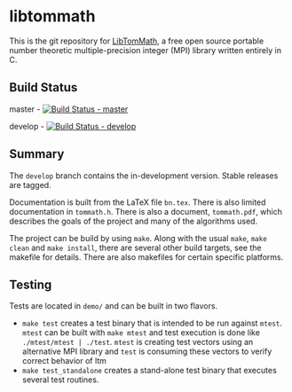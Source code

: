 # libtommath

This is the git repository for [LibTomMath](http://www.libtom.net/LibTomMath/), a free open source portable number theoretic multiple-precision integer (MPI) library written entirely in C.

## Build Status

master  - [![Build Status - master](https://travis-ci.org/libtom/libtommath.png?branch=master)](https://travis-ci.org/libtom/libtommath)

develop - [![Build Status - develop](https://travis-ci.org/libtom/libtommath.png?branch=develop)](https://travis-ci.org/libtom/libtommath)

## Summary

The `develop` branch contains the in-development version. Stable releases are tagged.

Documentation is built from the LaTeX file `bn.tex`. There is also limited documentation in `tommath.h`. There is also a document, `tommath.pdf`, which describes the goals of the project and many of the algorithms used.

The project can be build by using `make`. Along with the usual `make`, `make clean` and `make install`, there are several other build targets, see the makefile for details. There are also makefiles for certain specific platforms.

## Testing

Tests are located in `demo/` and can be built in two flavors.
* `make test` creates a test binary that is intended to be run against `mtest`. `mtest` can be built with `make mtest` and test execution is done like `./mtest/mtest | ./test`. `mtest` is creating test vectors using an alternative MPI library and `test` is consuming these vectors to verify correct behavior of ltm
* `make test_standalone` creates a stand-alone test binary that executes several test routines.
